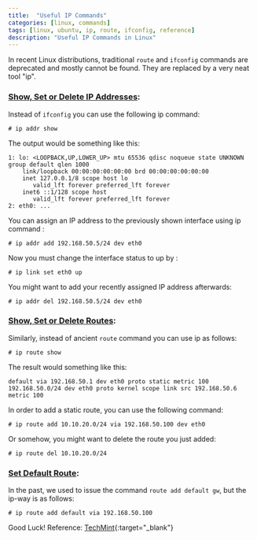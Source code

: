 ```yaml
---
title:  "Useful IP Commands"
categories: [linux, commands]
tags: [linux, ubuntu, ip, route, ifconfig, reference]
description: "Useful IP Commands in Linux" 
---
```


In recent Linux distributions, traditional `route` and `ifconfig` commands are deprecated and mostly cannot be found. They are replaced by a very neat tool "ip". 

### [Show, Set or Delete IP Addresses](#show_set_del_ip_address):
Instead of `ifconfig` you can use the following ip command: 
```
# ip addr show
```
The output would be something like this: 
```
1: lo: <LOOPBACK,UP,LOWER_UP> mtu 65536 qdisc noqueue state UNKNOWN group default qlen 1000
    link/loopback 00:00:00:00:00:00 brd 00:00:00:00:00:00
    inet 127.0.0.1/8 scope host lo
       valid_lft forever preferred_lft forever
    inet6 ::1/128 scope host 
       valid_lft forever preferred_lft forever
2: eth0: ...
```
You can assign an IP address to the previously shown interface using ip command : 
```
# ip addr add 192.168.50.5/24 dev eth0
```
Now you must change the interface status to up by : 
```
# ip link set eth0 up
```
You might want to add your recently assigned IP address afterwards: 
```
# ip addr del 192.168.50.5/24 dev eth0
```

### [Show, Set or Delete Routes](#show_set_del_routes):
Similarly, instead of ancient `route` command you can use ip as follows:
```
# ip route show
```
The result would something like this:
```
default via 192.168.50.1 dev eth0 proto static metric 100 
192.168.50.0/24 dev eth0 proto kernel scope link src 192.168.50.6 metric 100
```
In order to add a static route, you can use the following command: 
```
# ip route add 10.10.20.0/24 via 192.168.50.100 dev eth0
```
Or somehow, you might want to delete the route you just added: 
```
# ip route del 10.10.20.0/24
```

### [Set Default Route](#set_default_route):
In the past, we used to issue the command `route add default gw`, but the ip-way is as follows:
```
# ip route add default via 192.168.50.100
```

Good Luck!
Reference: [TechMint](https://www.tecmint.com/ip-command-examples/){:target="_blank"}
